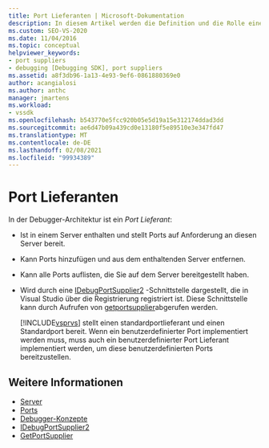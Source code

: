 ```yaml
---
title: Port Lieferanten | Microsoft-Dokumentation
description: In diesem Artikel werden die Definition und die Rolle eines Port Anbieters in der Debugger-Architektur in Visual Studio beschrieben.
ms.custom: SEO-VS-2020
ms.date: 11/04/2016
ms.topic: conceptual
helpviewer_keywords:
- port suppliers
- debugging [Debugging SDK], port suppliers
ms.assetid: a8f3db96-1a13-4e93-9ef6-0861880369e0
author: acangialosi
ms.author: anthc
manager: jmartens
ms.workload:
- vssdk
ms.openlocfilehash: b543770e5fcc920b05e5d19a15e312174ddad3dd
ms.sourcegitcommit: ae6d47b09a439cd0e13180f5e89510e3e347fd47
ms.translationtype: MT
ms.contentlocale: de-DE
ms.lasthandoff: 02/08/2021
ms.locfileid: "99934389"
---
```

# <a name="port-suppliers"></a>Port Lieferanten
In der Debugger-Architektur ist ein *Port Lieferant*:

- Ist in einem Server enthalten und stellt Ports auf Anforderung an diesen Server bereit.

- Kann Ports hinzufügen und aus dem enthaltenden Server entfernen.

- Kann alle Ports auflisten, die Sie auf dem Server bereitgestellt haben.

- Wird durch eine [IDebugPortSupplier2](../../extensibility/debugger/reference/idebugportsupplier2.md) -Schnittstelle dargestellt, die in Visual Studio über die Registrierung registriert ist. Diese Schnittstelle kann durch Aufrufen von [getportsupplier](../../extensibility/debugger/reference/idebugcoreserver2-getportsupplier.md)abgerufen werden.

  [!INCLUDE[vsprvs](../../code-quality/includes/vsprvs_md.md)] stellt einen standardportlieferant und einen Standardport bereit. Wenn ein benutzerdefinierter Port implementiert werden muss, muss auch ein benutzerdefinierter Port Lieferant implementiert werden, um diese benutzerdefinierten Ports bereitzustellen.

## <a name="see-also"></a>Weitere Informationen
- [Server](../../extensibility/debugger/servers-visual-studio-sdk.md)
- [Ports](../../extensibility/debugger/ports.md)
- [Debugger-Konzepte](../../extensibility/debugger/debugger-concepts.md)
- [IDebugPortSupplier2](../../extensibility/debugger/reference/idebugportsupplier2.md)
- [GetPortSupplier](../../extensibility/debugger/reference/idebugcoreserver2-getportsupplier.md)
